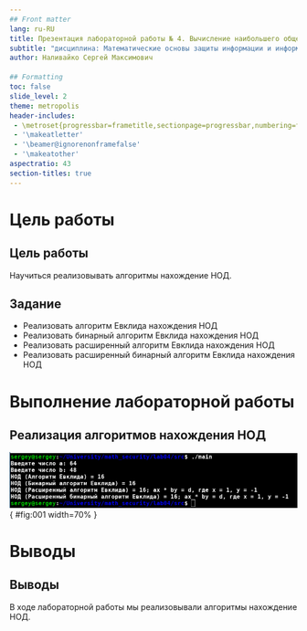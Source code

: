 ```yaml
---
## Front matter
lang: ru-RU
title: Презентация лабораторной работы № 4. Вычисление наибольшего общего делителя
subtitle: "дисциплина: Математические основы защиты информации и информационной безопасности"
author: Наливайко Сергей Максимович

## Formatting
toc: false
slide_level: 2
theme: metropolis
header-includes: 
 - \metroset{progressbar=frametitle,sectionpage=progressbar,numbering=fraction}
 - '\makeatletter'
 - '\beamer@ignorenonframefalse'
 - '\makeatother'
aspectratio: 43
section-titles: true
---
```


# Цель работы

## Цель работы

Научиться реализовывать алгоритмы нахождение НОД.

## Задание

- Реализовать алгоритм Евклида нахождения НОД 
- Реализовать бинарный алгоритм Евклида нахождения НОД 
- Реализовать расширенный алгоритм Евклида нахождения НОД 
- Реализовать расширенный бинарный алгоритм Евклида нахождения НОД 

# Выполнение лабораторной работы

## Реализация алгоритмов нахождения НОД

![Нахождение НОД различными алгоритмами](../img/1.png){ #fig:001 width=70% }

# Выводы

## Выводы

В ходе лабораторной работы мы реализовывали алгоритмы нахождение НОД.